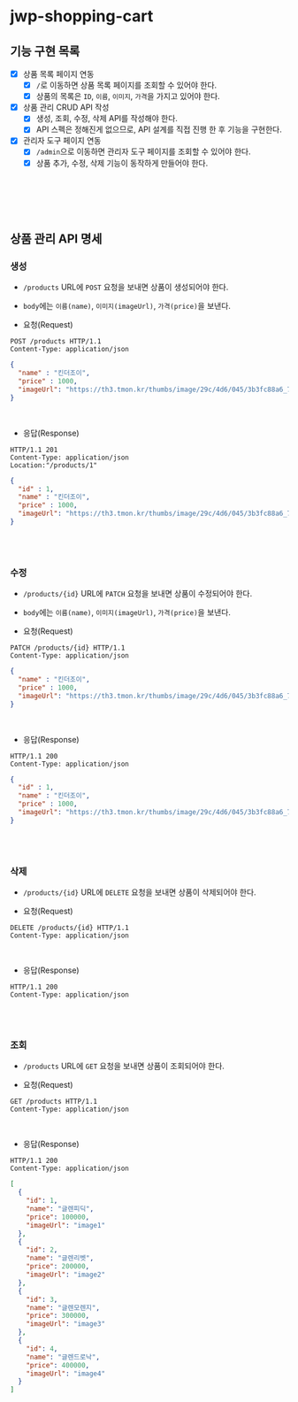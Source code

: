 # jwp-shopping-cart

## 기능 구현 목록

- [x] 상품 목록 페이지 연동
  - [x] `/`로 이동하면 상품 목록 페이지를 조회할 수 있어야 한다.
  - [x] 상품의 목록은 `ID`, `이름`, `이미지`, `가격`을 가지고 있어야 한다.
- [x] 상품 관리 CRUD API 작성
  - [x] 생성, 조회, 수정, 삭제 API를 작성해야 한다.
  - [x] API 스펙은 정해진게 없으므로, API 설계를 직접 진행 한 후 기능을 구현한다.
- [x] 관리자 도구 페이지 연동
  - [x] `/admin`으로 이동하면 관리자 도구 페이지를 조회할 수 있어야 한다.
  - [x] 상품 추가, 수정, 삭제 기능이 동작하게 만들어야 한다.

<br><br><br><br>

## 상품 관리 API 명세
### 생성
- `/products` URL에 `POST` 요청을 보내면 상품이 생성되어야 한다.
- `body`에는 `이름(name)`, `이미지(imageUrl)`, `가격(price)`을 보낸다.  


- 요청(Request)
```
POST /products HTTP/1.1
Content-Type: application/json
```

```json
{
  "name" : "킨더조이",
  "price" : 1000,
  "imageUrl": "https://th3.tmon.kr/thumbs/image/29c/4d6/045/3b3fc88a6_700x700_95_FIT.jpg"
}
```

<br>

- 응답(Response)  
```
HTTP/1.1 201
Content-Type: application/json
Location:"/products/1"
```

```json
{
  "id" : 1,
  "name" : "킨더조이",
  "price" : 1000,
  "imageUrl": "https://th3.tmon.kr/thumbs/image/29c/4d6/045/3b3fc88a6_700x700_95_FIT.jpg"
}
```

<br><br>

### 수정
- `/products/{id}` URL에 `PATCH` 요청을 보내면 상품이 수정되어야 한다.
- `body`에는 `이름(name)`, `이미지(imageUrl)`, `가격(price)`을 보낸다.  


- 요청(Request)
```
PATCH /products/{id} HTTP/1.1
Content-Type: application/json
```

```json
{
  "name" : "킨더조이",
  "price" : 1000,
  "imageUrl": "https://th3.tmon.kr/thumbs/image/29c/4d6/045/3b3fc88a6_700x700_95_FIT.jpg"
}
```

<br>

- 응답(Response)
```
HTTP/1.1 200 
Content-Type: application/json
```

```json
{
  "id" : 1,
  "name" : "킨더조이",
  "price" : 1000,
  "imageUrl": "https://th3.tmon.kr/thumbs/image/29c/4d6/045/3b3fc88a6_700x700_95_FIT.jpg"
}
```

<br><br>

### 삭제
- `/products/{id}` URL에 `DELETE` 요청을 보내면 상품이 삭제되어야 한다.


- 요청(Request)
```
DELETE /products/{id} HTTP/1.1
Content-Type: application/json
```
<br>

- 응답(Response)
```
HTTP/1.1 200 
Content-Type: application/json
```

<br><br>

### 조회
- `/products` URL에 `GET` 요청을 보내면 상품이 조회되어야 한다.


- 요청(Request)
```
GET /products HTTP/1.1
Content-Type: application/json
```

<br>

- 응답(Response)
```
HTTP/1.1 200 
Content-Type: application/json
```

```json
[
  {
    "id": 1,
    "name": "글렌피딕",
    "price": 100000,
    "imageUrl": "image1"
  },
  {
    "id": 2,
    "name": "글렌리벳",
    "price": 200000,
    "imageUrl": "image2"
  },
  {
    "id": 3,
    "name": "글렌모렌지",
    "price": 300000,
    "imageUrl": "image3"
  },
  {
    "id": 4,
    "name": "글렌드로낙",
    "price": 400000,
    "imageUrl": "image4"
  }
]
```
